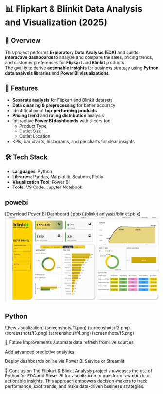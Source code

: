 # 📊 Flipkart & Blinkit Data Analysis and Visualization (2025)

## 📌 Overview
This project performs **Exploratory Data Analysis (EDA)** and builds **interactive dashboards** to analyze and compare the sales, pricing trends, and customer preferences for **Flipkart** and **Blinkit** products.  
The goal is to derive **actionable insights** for business strategy using **Python data analysis libraries** and **Power BI visualizations**.


## 🚀 Features
- **Separate analysis** for Flipkart and Blinkit datasets
- **Data cleaning & preprocessing** for better accuracy
- Identification of **top-performing products**
- **Pricing trend** and **rating distribution** analysis
- Interactive **Power BI dashboards** with slicers for:
  - Product Type
  - Outlet Size
  - Outlet Location
- KPIs, bar charts, histograms, and pie charts for clear insights



## 🛠 Tech Stack
- **Languages**: Python  
- **Libraries**: Pandas, Matplotlib, Seaborn, Plotly  
- **Visualization Tool**: Power BI  
- **Tools**: VS Code, Jupyter Notebook

## powebi
   [Download Power BI Dashboard (.pbix)](blinkit anlyasis/blinkit.pbix)
   ![Image](screenshots/blinkit.png)
   
## Python
  ![Few visualization]
   (screenshots/f1.png)
   (screenshots/f2.png)
   (screenshots/f3.png)
   (screenshots/f4.png)
   (screenshots/f5.png)


🔮 Future Improvements
Automate data refresh from live sources

Add advanced predictive analytics

Deploy dashboards online via Power BI Service or Streamlit

🏁 Conclusion
The Flipkart & Blinkit Analysis project showcases the use of Python for EDA and Power BI for visualization to transform raw data into actionable insights.
This approach empowers decision-makers to track performance, spot trends, and make data-driven business strategies.

